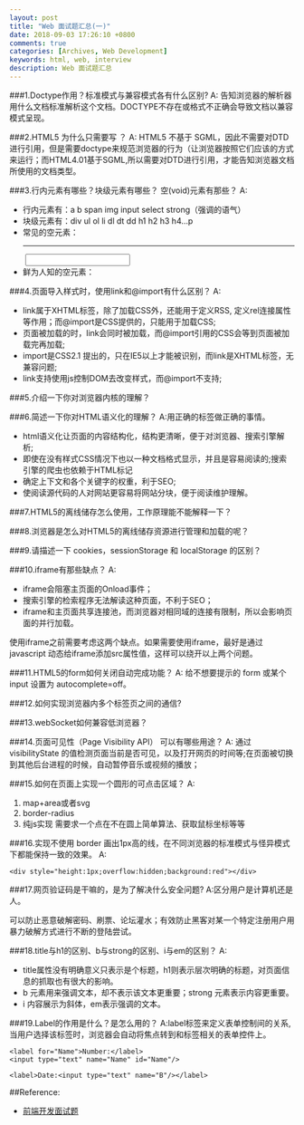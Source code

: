 ```yaml
---
layout: post
title: "Web 面试题汇总(一)"
date: 2018-09-03 17:26:10 +0800
comments: true
categories: [Archives, Web Development]
keywords: html, web, interview
description: Web 面试题汇总
---
```


###1.Doctype作用？标准模式与兼容模式各有什么区别?
A: 告知浏览器的解析器用什么文档标准解析这个文档。DOCTYPE不存在或格式不正确会导致文档以兼容模式呈现。


###2.HTML5 为什么只需要写 <!DOCTYPE HTML>？
A: HTML5 不基于 SGML，因此不需要对DTD进行引用，但是需要doctype来规范浏览器的行为（让浏览器按照它们应该的方式来运行；而HTML4.01基于SGML,所以需要对DTD进行引用，才能告知浏览器文档所使用的文档类型。

###3.行内元素有哪些？块级元素有哪些？ 空(void)元素有那些？
A:

* 行内元素有：a b span img input select strong（强调的语气）
* 块级元素有：div ul ol li dl dt dd h1 h2 h3 h4…p
* 常见的空元素：<br> <hr> <img> <input> <link> <meta>
* 鲜为人知的空元素：	<area> <base> <col> <command> <embed> <keygen> <param> <source> <track> <wbr>

###4.页面导入样式时，使用link和@import有什么区别？
A:

* link属于XHTML标签，除了加载CSS外，还能用于定义RSS, 定义rel连接属性等作用；而@import是CSS提供的，只能用于加载CSS;
* 页面被加载的时，link会同时被加载，而@import引用的CSS会等到页面被加载完再加载;
* import是CSS2.1 提出的，只在IE5以上才能被识别，而link是XHTML标签，无兼容问题;
* link支持使用js控制DOM去改变样式，而@import不支持;


###5.介绍一下你对浏览器内核的理解？

###6.简述一下你对HTML语义化的理解？
A:用正确的标签做正确的事情。

* html语义化让页面的内容结构化，结构更清晰，便于对浏览器、搜索引擎解析;
* 即使在没有样式CSS情况下也以一种文档格式显示，并且是容易阅读的;搜索引擎的爬虫也依赖于HTML标记
* 确定上下文和各个关键字的权重，利于SEO;
* 使阅读源代码的人对网站更容易将网站分块，便于阅读维护理解。

###7.HTML5的离线储存怎么使用，工作原理能不能解释一下？

###8.浏览器是怎么对HTML5的离线储存资源进行管理和加载的呢？
<!--more-->
###9.请描述一下 cookies，sessionStorage 和 localStorage 的区别？

###10.iframe有那些缺点？
A:   

* iframe会阻塞主页面的Onload事件；
* 搜索引擎的检索程序无法解读这种页面，不利于SEO；
* iframe和主页面共享连接池，而浏览器对相同域的连接有限制，所以会影响页面的并行加载。

使用iframe之前需要考虑这两个缺点。如果需要使用iframe，最好是通过javascript 动态给iframe添加src属性值，这样可以绕开以上两个问题。

###11.HTML5的form如何关闭自动完成功能？
A: 给不想要提示的 form 或某个 input 设置为 autocomplete=off。

###12.如何实现浏览器内多个标签页之间的通信?

###13.webSocket如何兼容低浏览器？

###14.页面可见性（Page Visibility API） 可以有哪些用途？
A: 通过 visibilityState 的值检测页面当前是否可见，以及打开网页的时间等;在页面被切换到其他后台进程的时候，自动暂停音乐或视频的播放；

###15.如何在页面上实现一个圆形的可点击区域？
A:

1. map+area或者svg
2. border-radius
3. 纯js实现 需要求一个点在不在圆上简单算法、获取鼠标坐标等等

###16.实现不使用 border 画出1px高的线，在不同浏览器的标准模式与怪异模式下都能保持一致的效果。
A:

```
<div style="height:1px;overflow:hidden;background:red"></div>
```

###17.网页验证码是干嘛的，是为了解决什么安全问题?
A:区分用户是计算机还是人。

可以防止恶意破解密码、刷票、论坛灌水；有效防止黑客对某一个特定注册用户用暴力破解方式进行不断的登陆尝试。

###18.title与h1的区别、b与strong的区别、i与em的区别？
A:

* title属性没有明确意义只表示是个标题，h1则表示层次明确的标题，对页面信息的抓取也有很大的影响。  
* b 元素用来强调文本，却不表示该文本更重要；strong 元素表示内容更重要。
* i 内容展示为斜体，em表示强调的文本。

###19.Label的作用是什么？是怎么用的？
A:label标签来定义表单控制间的关系,当用户选择该标签时，浏览器会自动将焦点转到和标签相关的表单控件上。

```
<label for="Name">Number:</label>
<input type="text" name="Name" id="Name"/>

<label>Date:<input type="text" name="B"/></label>
```

##Reference:

* [前端开发面试题](https://github.com/markyun/My-blog/tree/master/Front-end-Developer-Questions/Questions-and-Answers)  

